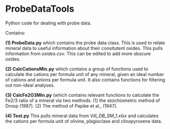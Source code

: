 # ProbeDataTools
Python code for dealing with probe data.

Contains: 

**(1) ProbeData.py** which contains the probe data class. This is used to relate mineral data to useful information about their consitutent oxides.
This pulls information from *oxides.csv*. This can be edited to add more obscure oxides.

**(2) CalcCationsMin.py** which contains a group of functions used to calculate the cations per formula unit of any mineral, given an ideal number of cations and anions per formula unit.
It also contains functions for filtering out non-ideal analyses.

**(3) CalcFe2O3Min.py** (which contains relevant functions to calculate the Fe2/3 ratio of a mineral via two methods. (1) the stoichiometric method of Droop (1987). (2) The method of Papike et al., (1947).

**(4) Test.py** This pulls mineral data from *Vill_DB_SM_1.xlsx* and calculates the cations per formula unit of olivine, plagioclase and clinopyroxene data.
